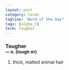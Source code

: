 ```yaml
---
layout: post
category: terms
tagline: "Word of the Day"
tags: [alpha_t]
term: tougher
---
```


<h3>Tougher<br/> <small>&mdash; n. (tough<span>&middot;</span>er)</small></h3>
<p><ol>
<li>thick, matted animal hair</li>
</ol></p>
